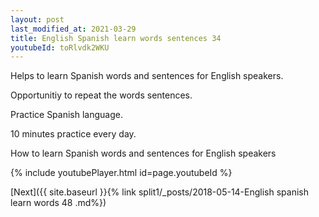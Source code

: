 ```yaml
---
layout: post
last_modified_at: 2021-03-29
title: English Spanish learn words sentences 34 
youtubeId: toRlvdk2WKU
---
```

 
 
Helps to learn Spanish words and sentences for English speakers.

Opportunitiy to repeat the words sentences. 

Practice Spanish language. 
 
10 minutes practice every day. 
 
How to learn Spanish words and sentences for English speakers 
 
{% include youtubePlayer.html id=page.youtubeId %}
 
 
[Next]({{ site.baseurl }}{% link  split1/_posts/2018-05-14-English spanish learn words 48 .md%})
 
